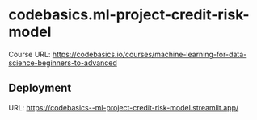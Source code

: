 # codebasics.ml-project-credit-risk-model

Course URL: https://codebasics.io/courses/machine-learning-for-data-science-beginners-to-advanced

## Deployment

URL: https://codebasics--ml-project-credit-risk-model.streamlit.app/
